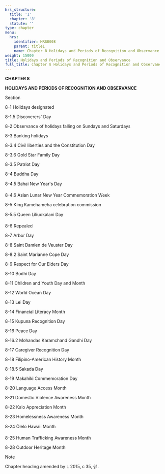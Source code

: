 ```yaml
---
hrs_structure:
  title: '1'
  chapter: '8'
  statute: ''
type: chapter
menu:
  hrs:
    identifier: HRS0008
    parent: title1
    name: Chapter 8 Holidays and Periods of Recognition and Observance
weight: 15000
title: Holidays and Periods of Recognition and Observance
full_title: Chapter 8 Holidays and Periods of Recognition and Observance
---
```

**CHAPTER 8**

**HOLIDAYS AND PERIODS OF RECOGNITION AND OBSERVANCE**

Section

8-1 Holidays designated

8-1.5 Discoverers' Day

8-2 Observance of holidays falling on Sundays and Saturdays

8-3 Banking holidays

8-3.4 Civil liberties and the Constitution Day

8-3.6 Gold Star Family Day

8-3.5 Patriot Day

8-4 Buddha Day

8-4.5 Bahai New Year's Day

8-4.6 Asian Lunar New Year Commemoration Week

8-5 King Kamehameha celebration commission

8-5.5 Queen Liliuokalani Day

8-6 Repealed

8-7 Arbor Day

8-8 Saint Damien de Veuster Day

8-8.2 Saint Marianne Cope Day

8-9 Respect for Our Elders Day

8-10 Bodhi Day

8-11 Children and Youth Day and Month

8-12 World Ocean Day

8-13 Lei Day

8-14 Financial Literacy Month

8-15 Kupuna Recognition Day

8-16 Peace Day

8-16.2 Mohandas Karamchand Gandhi Day

8-17 Caregiver Recognition Day

8-18 Filipino-American History Month

8-18.5 Sakada Day

8-19 Makahiki Commemoration Day

8-20 Language Access Month

8-21 Domestic Violence Awareness Month

8-22 Kalo Appreciation Month

8-23 Homelessness Awareness Month

8-24 Ōlelo Hawaii Month

8-25 Human Trafficking Awareness Month

8-28 Outdoor Heritage Month

Note

Chapter heading amended by L 2015, c 35, §1.